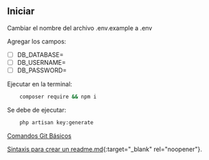 ## Iniciar

Cambiar el nombre del archivo .env.example a .env

Agregar los campos:

- [ ] DB_DATABASE=
- [ ] DB_USERNAME=
- [ ] DB_PASSWORD=

Ejecutar en la terminal: 

```bash 
    composer require && npm i 
```

Se debe de ejecutar:

```bash 
    php artisan key:generate
```

[Comandos Git Básicos](https://docs.google.com/document/d/1pTiwCeAn3glEYQI3lv8q9wnxyMmD5APw8ceDwEyXx1c/edit?usp=sharing)

[Sintaxis para crear un readme.md](https://help.github.com/en/articles/basic-writing-and-formatting-syntax){:target="_blank" rel="noopener"}.

